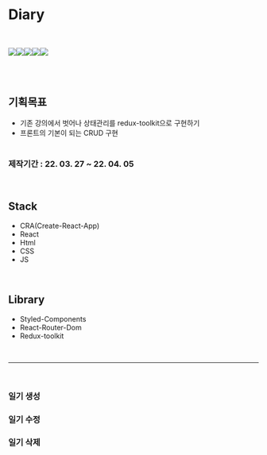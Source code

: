 # Diary

</br>

<img src="https://img.shields.io/badge/React-blue?style=for-the-badge&logo=React&logoColor=white"><img src="https://img.shields.io/badge/JS-yellow?style=for-the-badge&logo=javascript&logoColor=white"><img src="https://img.shields.io/badge/HTML-E34F26?style=for-the-badge&logo=HTML5&logoColor=white"><img src="https://img.shields.io/badge/CSS-1572B6?style=for-the-badge&logo=CSS3&logoColor=white"><img src="https://img.shields.io/badge/CRA-09D3AC?style=for-the-badge&logo=Create React App&logoColor=white">

</br>
</br>

## 기획목표

-   기존 강의에서 벗어나 상태관리를 redux-toolkit으로 구현하기
-   프론트의 기본이 되는 CRUD 구현
    </br>
    </br>

### 제작기간 : 22. 03. 27 ~ 22. 04. 05

</br>

## Stack

-   CRA(Create-React-App)
-   React
-   Html
-   CSS
-   JS

</br>

## Library

-   Styled-Components
-   React-Router-Dom
-   Redux-toolkit

</br>

---

</br>

### 일기 생성



### 일기 수정



### 일기 삭제






###
